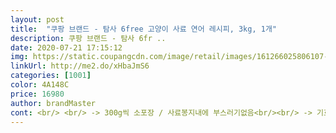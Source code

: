 ```yaml
---
layout: post 
title:  "쿠팡 브랜드 - 탐사 6free 고양이 사료 연어 레시피, 3kg, 1개" 
description: 쿠팡 브랜드 - 탐사 6fr ..
date: 2020-07-21 17:15:12 
img: https://static.coupangcdn.com/image/retail/images/161266025806107-6b001a39-6622-49b8-a2d7-7d82591e43ea.jpg 
linkUrl: http://me2.do/xHbaJmS6 
categories: [1001] 
color: 4A148C 
price: 16980 
author: brandMaster 
cont: <br/> <br/> -> 300g씩 소포장 / 사료봉지내에 부스러기없음<br/><br/> -> 기호성 좋은편!<br/><br/> -> 기호성좋은편 / 변냄새차이없음 / 토하는횟수줄음 / 윤기좔좔흐름<br/><br/> -> 변냄새차이없음 / 토하는횟수줄음 / 털빠짐줄음 부들부들<br/><br/> -> 세모모양 / 작은편 / 고소한냄새<br/><br/> -> 세모모양 / 작은편 / 고소한냄새?<br/>5번도 넘게 재구매해서 고정으로 먹이고있는데 특별한일 없으면 재구매의사 100%!<br/>▶️탐사캣사료 여러번 먹여봤는데요, 항상 기호도  너무나 좋았구요^^ 변도 좋아지고, 여러모로  고양이 건강에도 좋았답니다!만족스러워요!!<br/>☑ 고양이종  코숏블랙<br/>☑ 구매일 2019년8월28일<br/>☑ 용량 3kg (300g소포장 x 10ea) / 가격 15790원<br/>☑ 용량 3kg (300g소포장 x 10ea) / 가격 16300원<br/>☑ 제조일 2019년08윌21일 (유통기한 제조일로부터 18개월)<br/>☑ 탐사 고양이 사료 연어레시피<br/>✅ 재재재재구매후기!!!<br/> 
---
```

 